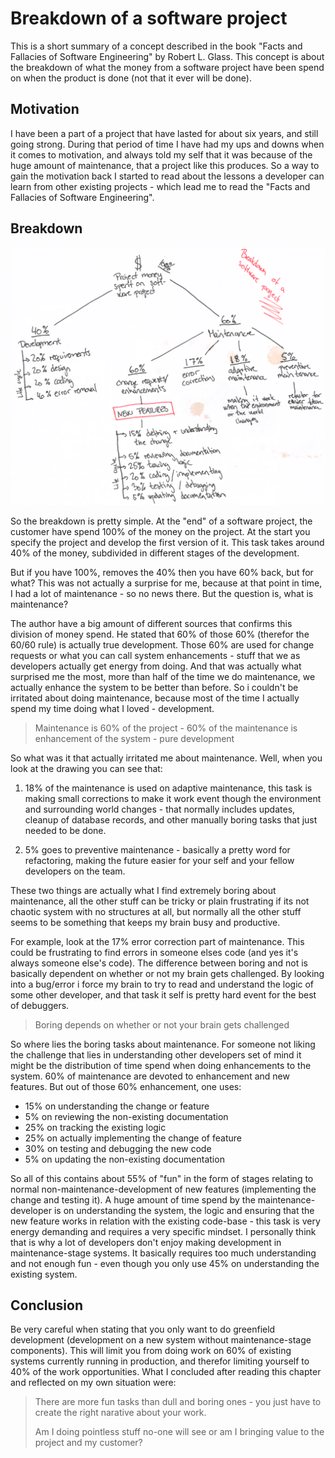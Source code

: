 # Breakdown of a software project
This is a short summary of a concept described in the book "Facts and Fallacies of Software Engineering" by Robert L. Glass. This concept is about the breakdown of what the money from a software project have been spend on when the product is done (not that it ever will be done).

## Motivation
I have been a part of a project that have lasted for about six years, and still going strong. During that period of time I have had my ups and downs when it comes to motivation, and always told my self that it was because of the huge amount of maintenance, that a project like this produces. So a way to gain the motivation back I started to read about the lessons a developer can learn from other existing projects  - which lead me to read the "Facts and Fallacies of Software Engineering".

## Breakdown
![](./dumps/Breakdown_of_a_software_project.png)

So the breakdown is pretty simple. At the "end" of a software project, the customer have spend 100% of the money on the project. At the start you specify the project and develop the first version of it. This task takes around 40% of the money, subdivided in different stages of the development. 

But if you have 100%, removes the 40% then you have 60% back, but for what? This was not actually a surprise for me, because at that point in time, I had a lot of maintenance - so no news there. But the question is, what is maintenance? 

The author have a big amount of different sources that confirms this division of money spend. He stated that 60% of those 60% (therefor the 60/60 rule) is actually true development. Those 60% are used for change requests or what you can call system enhancements - stuff that we as developers actually get energy from doing. And that was actually what surprised me the most, more than half of the time we do maintenance, we actually enhance the system to be better than before. So i couldn't be irritated about doing maintenance, because most of the time I actually spend my time doing what I loved - development.

> Maintenance is 60% of the project - 60% of the maintenance is enhancement of the system - pure development

So what was it that actually irritated me about maintenance. Well, when you look at the drawing you can see that:

1. 18% of the maintenance is used on adaptive maintenance, this task is making small corrections to make it work event though the environment and surrounding world changes - that normally includes updates, cleanup of database records, and other manually boring tasks that just needed to be done.

2. 5% goes to preventive maintenance - basically a pretty word for refactoring, making the future easier for your self and your fellow developers on the team.


These two things are actually what I find extremely boring about maintenance, all the other stuff can be tricky or plain frustrating if its not chaotic system with no structures at all, but normally all the other stuff seems to be something that keeps my brain busy and productive. 

For example, look at the 17% error correction part of maintenance. This could be frustrating to find errors in someone elses code (and yes it's always someone else's code). The difference between boring and not is basically dependent on whether or not my brain gets challenged. By looking into a bug/error i force my brain to try to read and understand the logic of some other developer, and that task it self is pretty hard event for the best of debuggers.

> Boring depends on whether or not your brain gets challenged

So where lies the boring tasks about maintenance. For someone not liking the challenge that lies in understanding other developers set of mind it might be the distribution of time spend when doing enhancements to the system. 60% of maintenance are devoted to enhancement and new features. But out of those 60% enhancement, one uses:

* 15% on understanding the change or feature 
* 5% on reviewing the non-existing documentation
* 25% on tracking the existing logic
* 25% on actually implementing the change of feature
* 30% on testing and debugging the new code
* 5% on updating the non-existing documentation

So all of this contains about 55% of "fun" in the form of stages relating to normal non-maintenance-development of new features (implementing the change and testing it). A huge amount of time spend by the maintenance-developer is on understanding the system, the logic and ensuring that the new feature works in relation with the existing code-base - this task is very energy demanding and requires a very specific mindset. I personally think that is why a lot of developers don't enjoy making development in maintenance-stage systems. It basically requires too much understanding and not enough fun - even though you only use 45% on understanding the existing system.

## Conclusion
Be very careful when stating that you only want to do greenfield development (development on a new system without maintenance-stage components). This will limit you from doing work on 60% of existing systems currently running in production, and therefor limiting yourself to 40% of the work opportunities. What I concluded after reading this chapter and reflected on my own situation were:

> There are more fun tasks than dull and boring ones - you just have to create the right narative about your work.
> 
> Am I doing pointless stuff no-one will see or am I bringing value to the project and my customer?